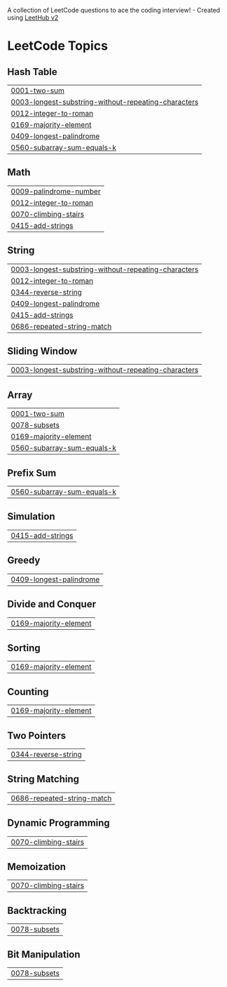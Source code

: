A collection of LeetCode questions to ace the coding interview! - Created using [LeetHub v2](https://github.com/arunbhardwaj/LeetHub-2.0)
<!---LeetCode Topics Start-->
# LeetCode Topics
## Hash Table
|  |
| ------- |
| [0001-two-sum](https://github.com/nikhilbhardwaj52/leetcode1/tree/master/0001-two-sum) |
| [0003-longest-substring-without-repeating-characters](https://github.com/nikhilbhardwaj52/leetcode1/tree/master/0003-longest-substring-without-repeating-characters) |
| [0012-integer-to-roman](https://github.com/nikhilbhardwaj52/leetcode1/tree/master/0012-integer-to-roman) |
| [0169-majority-element](https://github.com/nikhilbhardwaj52/leetcode1/tree/master/0169-majority-element) |
| [0409-longest-palindrome](https://github.com/nikhilbhardwaj52/leetcode1/tree/master/0409-longest-palindrome) |
| [0560-subarray-sum-equals-k](https://github.com/nikhilbhardwaj52/leetcode1/tree/master/0560-subarray-sum-equals-k) |
## Math
|  |
| ------- |
| [0009-palindrome-number](https://github.com/nikhilbhardwaj52/leetcode1/tree/master/0009-palindrome-number) |
| [0012-integer-to-roman](https://github.com/nikhilbhardwaj52/leetcode1/tree/master/0012-integer-to-roman) |
| [0070-climbing-stairs](https://github.com/nikhilbhardwaj52/leetcode1/tree/master/0070-climbing-stairs) |
| [0415-add-strings](https://github.com/nikhilbhardwaj52/leetcode1/tree/master/0415-add-strings) |
## String
|  |
| ------- |
| [0003-longest-substring-without-repeating-characters](https://github.com/nikhilbhardwaj52/leetcode1/tree/master/0003-longest-substring-without-repeating-characters) |
| [0012-integer-to-roman](https://github.com/nikhilbhardwaj52/leetcode1/tree/master/0012-integer-to-roman) |
| [0344-reverse-string](https://github.com/nikhilbhardwaj52/leetcode1/tree/master/0344-reverse-string) |
| [0409-longest-palindrome](https://github.com/nikhilbhardwaj52/leetcode1/tree/master/0409-longest-palindrome) |
| [0415-add-strings](https://github.com/nikhilbhardwaj52/leetcode1/tree/master/0415-add-strings) |
| [0686-repeated-string-match](https://github.com/nikhilbhardwaj52/leetcode1/tree/master/0686-repeated-string-match) |
## Sliding Window
|  |
| ------- |
| [0003-longest-substring-without-repeating-characters](https://github.com/nikhilbhardwaj52/leetcode1/tree/master/0003-longest-substring-without-repeating-characters) |
## Array
|  |
| ------- |
| [0001-two-sum](https://github.com/nikhilbhardwaj52/leetcode1/tree/master/0001-two-sum) |
| [0078-subsets](https://github.com/nikhilbhardwaj52/leetcode1/tree/master/0078-subsets) |
| [0169-majority-element](https://github.com/nikhilbhardwaj52/leetcode1/tree/master/0169-majority-element) |
| [0560-subarray-sum-equals-k](https://github.com/nikhilbhardwaj52/leetcode1/tree/master/0560-subarray-sum-equals-k) |
## Prefix Sum
|  |
| ------- |
| [0560-subarray-sum-equals-k](https://github.com/nikhilbhardwaj52/leetcode1/tree/master/0560-subarray-sum-equals-k) |
## Simulation
|  |
| ------- |
| [0415-add-strings](https://github.com/nikhilbhardwaj52/leetcode1/tree/master/0415-add-strings) |
## Greedy
|  |
| ------- |
| [0409-longest-palindrome](https://github.com/nikhilbhardwaj52/leetcode1/tree/master/0409-longest-palindrome) |
## Divide and Conquer
|  |
| ------- |
| [0169-majority-element](https://github.com/nikhilbhardwaj52/leetcode1/tree/master/0169-majority-element) |
## Sorting
|  |
| ------- |
| [0169-majority-element](https://github.com/nikhilbhardwaj52/leetcode1/tree/master/0169-majority-element) |
## Counting
|  |
| ------- |
| [0169-majority-element](https://github.com/nikhilbhardwaj52/leetcode1/tree/master/0169-majority-element) |
## Two Pointers
|  |
| ------- |
| [0344-reverse-string](https://github.com/nikhilbhardwaj52/leetcode1/tree/master/0344-reverse-string) |
## String Matching
|  |
| ------- |
| [0686-repeated-string-match](https://github.com/nikhilbhardwaj52/leetcode1/tree/master/0686-repeated-string-match) |
## Dynamic Programming
|  |
| ------- |
| [0070-climbing-stairs](https://github.com/nikhilbhardwaj52/leetcode1/tree/master/0070-climbing-stairs) |
## Memoization
|  |
| ------- |
| [0070-climbing-stairs](https://github.com/nikhilbhardwaj52/leetcode1/tree/master/0070-climbing-stairs) |
## Backtracking
|  |
| ------- |
| [0078-subsets](https://github.com/nikhilbhardwaj52/leetcode1/tree/master/0078-subsets) |
## Bit Manipulation
|  |
| ------- |
| [0078-subsets](https://github.com/nikhilbhardwaj52/leetcode1/tree/master/0078-subsets) |
<!---LeetCode Topics End-->